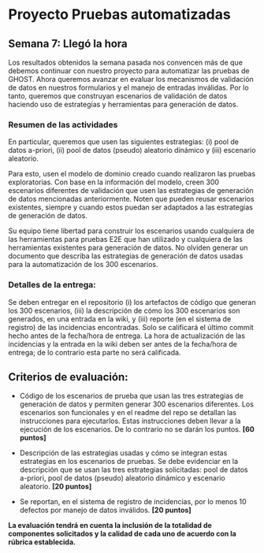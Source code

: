 
# Proyecto Pruebas automatizadas

## Semana  7: Llegó la hora

Los resultados obtenidos la semana pasada nos convencen más de que debemos continuar con nuestro proyecto para automatizar las pruebas de GHOST. Ahora queremos avanzar en evaluar los mecanismos de validación de datos en nuestros formularios y el manejo de entradas inválidas. Por lo tanto, queremos que construyan escenarios de validación de datos haciendo uso de estrategias y herramientas para generación de datos.

### Resumen de las actividades
En particular, queremos que usen las siguientes estrategias: (i) pool de datos a-priori, (ii) pool de datos (pseudo) aleatorio dinámico y (iii) escenario aleatorio.

Para esto, usen el modelo de dominio creado cuando realizaron las pruebas exploratorias. Con base en la información del modelo, creen 300 escenarios diferentes de validación que usen las estrategias de generación de datos mencionadas anteriormente. Noten que pueden reusar escenarios existentes, siempre y cuando estos puedan ser adaptados a las estrategias de generación de datos.

Su equipo tiene libertad para construir los escenarios usando cualquiera de las herramientas para pruebas  E2E que han utilizado y cualquiera de las herramientas existentes para generación de datos. No olviden generar un documento que describa las estrategias de generación de datos usadas para la automatización de los 300 escenarios.


### Detalles de la entrega:
Se deben entregar en el repositorio (i) los artefactos de código que generan los 300 escenarios, (iii) la descripción de cómo los 300 escenarios son generados, en una entrada en la wiki, y (iii) reporte (en el sistema de registro) de las incidencias encontradas. Solo se calificará el último commit hecho antes de la fecha/hora de entrega. La hora de actualización de las incidencias y la entrada en la wiki deben ser antes de la fecha/hora de entrega; de lo contrario esta parte no será calificada.

## Criterios de evaluación:

- Código de los escenarios de prueba que usan las tres estrategias de generación de datos y permiten generar 300 escenarios diferentes. Los escenarios son funcionales y en el readme del repo se detallan las instrucciones para ejecutarlos. Estas instrucciones deben llevar a la ejecución de los escenarios. De lo contrario no se darán los puntos. **[60 puntos]**

- Descripción de las estrategias usadas y cómo se integran estas estrategias en los escenarios de pruebas. Se debe evidenciar en la descripción que  se usan las tres estrategias solicitadas: pool de datos a-priori, pool de datos (pseudo) aleatorio dinámico y escenario aleatorio. **[20 puntos]**

- Se reportan, en el sistema de registro de incidencias, por lo menos 10 defectos por manejo de datos inválidos. **[20 puntos]**


**La evaluación tendrá en cuenta la inclusión de la totalidad de componentes solicitados y la calidad de cada uno de acuerdo con la rúbrica establecida.**
